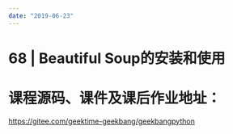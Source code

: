 ```yaml
---
date: "2019-06-23"
---  
```

      
# 68 | Beautiful Soup的安装和使用
# 课程源码、课件及课后作业地址：

<https://gitee.com/geektime-geekbang/geekbangpython>

<!-- [[[read_end]]] -->